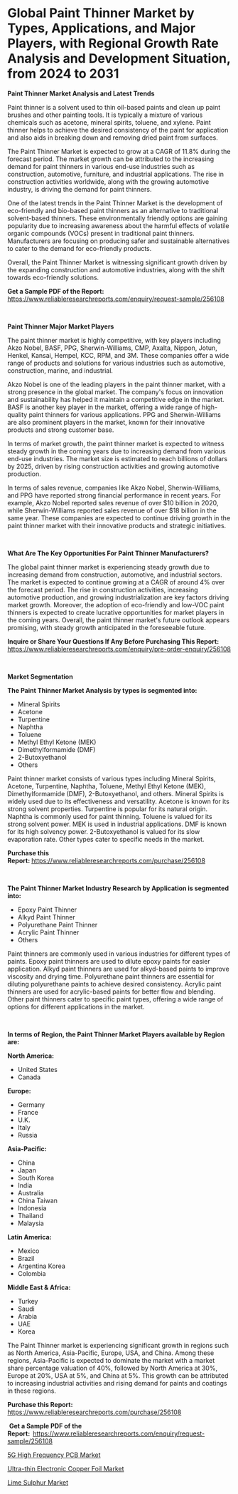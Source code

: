 <p><h1>Global Paint Thinner Market by Types, Applications, and Major Players, with Regional Growth Rate Analysis and Development Situation, from 2024 to 2031</h1></p><p><strong>Paint Thinner Market Analysis and Latest Trends</strong></p>
<p><p>Paint thinner is a solvent used to thin oil-based paints and clean up paint brushes and other painting tools. It is typically a mixture of various chemicals such as acetone, mineral spirits, toluene, and xylene. Paint thinner helps to achieve the desired consistency of the paint for application and also aids in breaking down and removing dried paint from surfaces.</p><p>The Paint Thinner Market is expected to grow at a CAGR of 11.8% during the forecast period. The market growth can be attributed to the increasing demand for paint thinners in various end-use industries such as construction, automotive, furniture, and industrial applications. The rise in construction activities worldwide, along with the growing automotive industry, is driving the demand for paint thinners.</p><p>One of the latest trends in the Paint Thinner Market is the development of eco-friendly and bio-based paint thinners as an alternative to traditional solvent-based thinners. These environmentally friendly options are gaining popularity due to increasing awareness about the harmful effects of volatile organic compounds (VOCs) present in traditional paint thinners. Manufacturers are focusing on producing safer and sustainable alternatives to cater to the demand for eco-friendly products.</p><p>Overall, the Paint Thinner Market is witnessing significant growth driven by the expanding construction and automotive industries, along with the shift towards eco-friendly solutions.</p></p>
<p><strong>Get a Sample PDF of the Report:&nbsp;</strong> <a href="https://www.reliableresearchreports.com/enquiry/request-sample/256108">https://www.reliableresearchreports.com/enquiry/request-sample/256108</a></p>
<p>&nbsp;</p>
<p><strong>Paint Thinner Major Market Players</strong></p>
<p><p>The paint thinner market is highly competitive, with key players including Akzo Nobel, BASF, PPG, Sherwin-Williams, CMP, Axalta, Nippon, Jotun, Henkel, Kansai, Hempel, KCC, RPM, and 3M. These companies offer a wide range of products and solutions for various industries such as automotive, construction, marine, and industrial.</p><p>Akzo Nobel is one of the leading players in the paint thinner market, with a strong presence in the global market. The company's focus on innovation and sustainability has helped it maintain a competitive edge in the market. BASF is another key player in the market, offering a wide range of high-quality paint thinners for various applications. PPG and Sherwin-Williams are also prominent players in the market, known for their innovative products and strong customer base.</p><p>In terms of market growth, the paint thinner market is expected to witness steady growth in the coming years due to increasing demand from various end-use industries. The market size is estimated to reach billions of dollars by 2025, driven by rising construction activities and growing automotive production.</p><p>In terms of sales revenue, companies like Akzo Nobel, Sherwin-Williams, and PPG have reported strong financial performance in recent years. For example, Akzo Nobel reported sales revenue of over $10 billion in 2020, while Sherwin-Williams reported sales revenue of over $18 billion in the same year. These companies are expected to continue driving growth in the paint thinner market with their innovative products and strategic initiatives.</p></p>
<p>&nbsp;</p>
<p><strong>What Are The Key Opportunities For Paint Thinner Manufacturers?</strong></p>
<p><p>The global paint thinner market is experiencing steady growth due to increasing demand from construction, automotive, and industrial sectors. The market is expected to continue growing at a CAGR of around 4% over the forecast period. The rise in construction activities, increasing automotive production, and growing industrialization are key factors driving market growth. Moreover, the adoption of eco-friendly and low-VOC paint thinners is expected to create lucrative opportunities for market players in the coming years. Overall, the paint thinner market's future outlook appears promising, with steady growth anticipated in the foreseeable future.</p></p>
<p><strong>Inquire or Share Your Questions If Any Before Purchasing This Report:</strong> <a href="https://www.reliableresearchreports.com/enquiry/pre-order-enquiry/256108">https://www.reliableresearchreports.com/enquiry/pre-order-enquiry/256108</a></p>
<p>&nbsp;</p>
<p><strong>Market Segmentation</strong></p>
<p><strong>The Paint Thinner Market Analysis by types is segmented into:</strong></p>
<p><ul><li>Mineral Spirits</li><li>Acetone</li><li>Turpentine</li><li>Naphtha</li><li>Toluene</li><li>Methyl Ethyl Ketone (MEK)</li><li>Dimethylformamide (DMF)</li><li>2-Butoxyethanol</li><li>Others</li></ul></p>
<p><p>Paint thinner market consists of various types including Mineral Spirits, Acetone, Turpentine, Naphtha, Toluene, Methyl Ethyl Ketone (MEK), Dimethylformamide (DMF), 2-Butoxyethanol, and others. Mineral Spirits is widely used due to its effectiveness and versatility. Acetone is known for its strong solvent properties. Turpentine is popular for its natural origin. Naphtha is commonly used for paint thinning. Toluene is valued for its strong solvent power. MEK is used in industrial applications. DMF is known for its high solvency power. 2-Butoxyethanol is valued for its slow evaporation rate. Other types cater to specific needs in the market.</p></p>
<p><strong>Purchase this Report:&nbsp;</strong><a href="https://www.reliableresearchreports.com/purchase/256108">https://www.reliableresearchreports.com/purchase/256108</a></p>
<p>&nbsp;</p>
<p><strong>The Paint Thinner Market Industry Research by Application is segmented into:</strong></p>
<p><ul><li>Epoxy Paint Thinner</li><li>Alkyd Paint Thinner</li><li>Polyurethane Paint Thinner</li><li>Acrylic Paint Thinner</li><li>Others</li></ul></p>
<p><p>Paint thinners are commonly used in various industries for different types of paints. Epoxy paint thinners are used to dilute epoxy paints for easier application. Alkyd paint thinners are used for alkyd-based paints to improve viscosity and drying time. Polyurethane paint thinners are essential for diluting polyurethane paints to achieve desired consistency. Acrylic paint thinners are used for acrylic-based paints for better flow and blending. Other paint thinners cater to specific paint types, offering a wide range of options for different applications in the market.</p></p>
<p>&nbsp;</p>
<p><strong>In terms of Region, the Paint Thinner Market Players available by Region are:</strong></p>
<p>
    <p> <strong> North America: </strong>
        <ul>
            <li>United States</li>
            <li>Canada</li>
        </ul>
        </p> 
    <p> <strong> Europe: </strong>
        <ul>
            <li>Germany</li>
            <li>France</li>
            <li>U.K.</li>
            <li>Italy</li>
            <li>Russia</li>
        </ul>
        </p> 
    <p> <strong> Asia-Pacific: </strong>
        <ul>
            <li>China</li>
            <li>Japan</li>
            <li>South Korea</li>
            <li>India</li>
            <li>Australia</li>
            <li>China Taiwan</li>
            <li>Indonesia</li>
            <li>Thailand</li>
            <li>Malaysia</li>
        </ul>
        </p> 
    <p> <strong> Latin America: </strong>
        <ul>
            <li>Mexico</li>
            <li>Brazil</li>
            <li>Argentina Korea</li>
            <li>Colombia</li>
        </ul>
        </p> 
    <p> <strong> Middle East & Africa: </strong>
        <ul>
            <li>Turkey</li>
            <li>Saudi</li>
            <li>Arabia</li>
            <li>UAE</li>
            <li>Korea</li>
        </ul>
    </p>
    </p>
<p><p>The Paint Thinner market is experiencing significant growth in regions such as North America, Asia-Pacific, Europe, USA, and China. Among these regions, Asia-Pacific is expected to dominate the market with a market share percentage valuation of 40%, followed by North America at 30%, Europe at 20%, USA at 5%, and China at 5%. This growth can be attributed to increasing industrial activities and rising demand for paints and coatings in these regions.</p></p>
<p><strong>Purchase this Report: </strong><a href="https://www.reliableresearchreports.com/purchase/256108">https://www.reliableresearchreports.com/purchase/256108</a></p>
<p>&nbsp;<strong>Get a Sample PDF of the Report:&nbsp;&nbsp;</strong><a href="https://www.reliableresearchreports.com/enquiry/request-sample/256108">https://www.reliableresearchreports.com/enquiry/request-sample/256108</a></p>
<p><strong></strong></p>
<p><p><a href="https://view.publitas.com/reportprime-1/5g-high-frequency-pcb-market-size-focuses-on-market-dynamics-in-depth-analysis-and-future-projections-of-its-market-forecasted-for-period-from-2024-to-2031/">5G High Frequency PCB Market</a></p><p><a href="https://boundless-drawbridge-702.notion.site/Ultra-thin-Electronic-Copper-Foil-Market-Offers-Provide-Insightful-Data-for-the-Time-Period-from-202-4584388bc14f49e6b412f8aed3860491">Ultra-thin Electronic Copper Foil Market</a></p><p><a href="https://github.com/CliffMedina6/Market-Research-Report-List-3/blob/main/lime-sulphur-market.md">Lime Sulphur Market</a></p></p>
